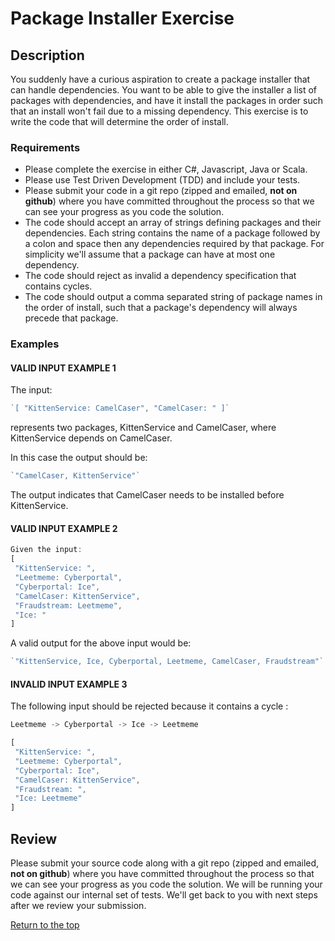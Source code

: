 <div id="top"></div>

#  Package Installer Exercise


##  Description
You suddenly have a curious aspiration to create a package installer that can handle dependencies. You want to be able to give the installer a list of packages with dependencies, and have it install the packages in order such that an install won't fail due to a missing dependency.
This exercise is to write the code that will determine the order of install.


### Requirements
* Please complete the exercise in either C#, Javascript, Java or Scala.
* Please use Test Driven Development (TDD) and include your tests.
* Please submit your code in a git repo (zipped and emailed, __not on github__) where you have committed throughout the process so that we can see your progress as you code the solution.
* The code should accept an array of strings defining packages and their dependencies. Each string contains the name of a package followed by a colon and space then any dependencies required by that package. For simplicity we'll assume that a package can have at most one dependency.
* The code should reject as invalid a dependency specification that contains cycles.
* The code should output a comma separated string of package names in the order of install, such that a package's dependency will always precede that package.


### Examples

#### VALID INPUT EXAMPLE 1
The input:
```js
`[ "KittenService: CamelCaser", "CamelCaser: " ]`
```
represents two packages, KittenService and CamelCaser, where KittenService depends on CamelCaser. 

In this case the output should be:
```js
`"CamelCaser, KittenService"`
```

The output indicates that CamelCaser needs to be installed before KittenService.
#### VALID INPUT EXAMPLE 2


```js
Given the input:
[
 "KittenService: ",
 "Leetmeme: Cyberportal",
 "Cyberportal: Ice",
 "CamelCaser: KittenService",
 "Fraudstream: Leetmeme",
 "Ice: "
]
```
A valid output for the above input would be:
```js
`"KittenService, Ice, Cyberportal, Leetmeme, CamelCaser, Fraudstream"`
```

#### INVALID INPUT EXAMPLE 3
The following input should be rejected because it contains a cycle :
```js
Leetmeme -> Cyberportal -> Ice -> Leetmeme
```

```js
[
 "KittenService: ",
 "Leetmeme: Cyberportal",
 "Cyberportal: Ice",
 "CamelCaser: KittenService",
 "Fraudstream: ",
 "Ice: Leetmeme"
]
```

## Review
Please submit your source code along with a git repo (zipped and emailed, __not on github__) where you have
committed throughout the process so that we can see your progress as you code the solution.
We will be running your code against our internal set of tests.  We'll get back to you with next
steps after we review your submission.

<a href="#top">Return to the top</a>